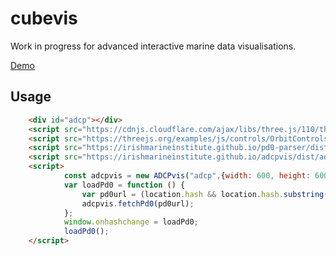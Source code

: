 # cubevis

Work in progress for advanced interactive marine data visualisations.

[Demo](https://irishmarineinstitute.github.io/adcpis/)

## Usage

```html
    <div id="adcp"></div>
    <script src="https://cdnjs.cloudflare.com/ajax/libs/three.js/110/three.js"></script>
    <script src="https://threejs.org/examples/js/controls/OrbitControls.js"></script>       
    <script src="https://irishmarineinstitute.github.io/pd0-parser/dist/pd0parser.js"></script>
    <script src="https://irishmarineinstitute.github.io/adcpvis/dist/adcpvis.js"></script>
    <script>
            const adcpvis = new ADCPvis("adcp",{width: 600, height: 600});
            var loadPd0 = function () {
                var pd0url = (location.hash && location.hash.substring(1)) || "https://irishmarineinstitute.github.io/pd0-parser/demo/TRDI-WHB600Hz-1323_20160404.pd0";
                adcpvis.fetchPd0(pd0url);
            };
            window.onhashchange = loadPd0;
            loadPd0();
    </script>

```
